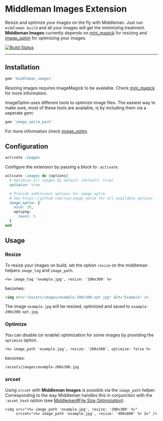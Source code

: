 # Middleman Images Extension

Resize and optimize your images on the fly with Middleman. Just run `middleman build`
and all your images will get the minimizing treatment. **Middleman Images** currently
depends on [mini_magick](https://github.com/minimagick/minimagick) for resizing and
[image_optim](https://github.com/toy/image_optim) for optimizing your images.


[![Build Status](https://api.travis-ci.org/zweitag/middleman-images.png?branch=master)](https://travis-ci.org/zweitag/middleman-images)

* * *

## Installation

```ruby
gem 'middleman_images'
```

Resizing images requires ImageMagick to be available. Check
[mini_magick](https://github.com/minimagick/minimagick) for more information.

ImageOptim uses different tools to optimize image files. The easiest way to
make sure, most of these tools are available, is by including them via a seperate
gem:

```ruby
gem 'image_optim_pack'
```

For more information check [image_optim](https://github.com/toy/image_optim).

## Configuration

```ruby
activate :images
```

Configure the extension by passing a block to `:activate`.

```ruby
activate :images do |options|
  # Optimize all images by default (default: true) 
  optimize: true

  # Provide additional options for image_optim
  # See https://github.com/toy/image_optim for all available options
  image_optim: {
    nice: 20,
    optipng:
      level: 5
  }
end
```

## Usage

### Resize

To resize your images on build, set the option `resize` on the middleman helpers
`image_tag` and `image_path`.

```erb
<%= image_tag 'example.jpg', resize: '200x300' %>
```
becomes:

```html
<img src="/assets/images/example-200x300-opt.jpg" alt="Example" />
```

The image `example.jpg` will be resized, optimized and saved to `example-200x300-opt.jpg`.

### Optimize

You can disable (or enable) optimization for some images by providing the `optimize`
option.

```erb
<%= image_path 'example.jpg', resize: '200x300', optimize: false %>
```
becomes:

```html
/assets/images/example-200x300.jpg
```

### srcset

Using `srcset` with **Middleman Images** is possible via the `image_path`
helper. Corresponding to the way Middleman handles this in conjunction with the
`:asset_hash` option
(see [Middleman#File Size Optimization](https://middlemanapp.com/advanced/file-size-optimization)).

```erb
<img src="<%= image_path 'example.jpg', resize: '200x300' %>"
     srcset="<%= image_path 'example.jpg', resize: '400x600' %> 2x" />
```
